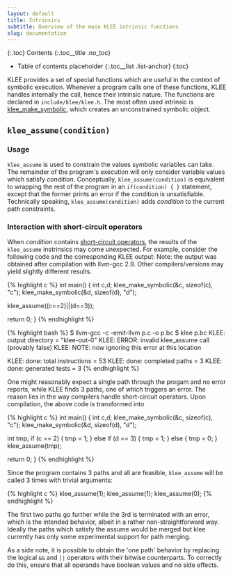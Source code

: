 ```yaml
---
layout: default
title: Intrinsics
subtitle: Overview of the main KLEE intrinsic functions
slug: documentation
---
```


{:.toc}
Contents
{:.toc__title .no_toc}
* Table of contents placeholder
{:.toc__list .list-anchor}
{:toc}
 
KLEE provides a set of special functions which are useful in the context of symbolic execution. Whenever a program calls one of these functions, KLEE handles internally the call, hence their intrinsic nature. The functions are declared in `include/klee/klee.h`. The most often used intrinsic is [klee_make_symbolic]({{site.baseurl}}/tutorials/testing-function), which creates an unconstrained symbolic object.

## `klee_assume(condition)`

### Usage

`klee_assume` is used to constrain the values symbolic variables can take. The remainder of the program's execution will only consider variable values which satisfy _condition_. Conceptually, `klee_assume(condition)` is equivalent to wrapping the rest of the program in an `if(condition) { }` statement, except that the former prints an error if the condition is unsatisfiable. Technically speaking, `klee_assume(condition)` adds _condition_ to the current path constraints.

### Interaction with short-circuit operators

When _condition_ contains [short-circuit operators](https://en.wikipedia.org/wiki/Short-circuit_evaluation), the results of the `klee_assume` instrinsics may come unexpected. For example, consider the following code and the corresponding KLEE output: Note: the output was obtained after compilation with llvm-gcc 2.9. Other compilers/versions may yield slightly different results.

{% highlight c %}
int main()
{
  int c,d;
  klee_make_symbolic(&c, sizeof(c), "c");
  klee_make_symbolic(&d, sizeof(d), "d");

  klee_assume((c==2)||(d==3));

  return 0;
}
{% endhighlight %}

{% highlight bash %}
$ llvm-gcc -c -emit-llvm p.c -o p.bc
$ klee p.bc
KLEE: output directory = "klee-out-0"
KLEE: ERROR: invalid klee_assume call (provably false)
KLEE: NOTE: now ignoring this error at this location

KLEE: done: total instructions = 53
KLEE: done: completed paths = 3
KLEE: done: generated tests = 3
{% endhighlight %}

One might reasonably expect a single path through the progam and no error reports, while KLEE finds 3 paths, one of which triggers an error. The reason lies in the way compilers handle short-circuit operators. Upon compilation, the above code is transformed into 

{% highlight c %}
int main()
{
  int c,d;
  klee_make_symbolic(&c, sizeof(c), "c");
  klee_make_symbolic(&d, sizeof(d), "d");
  
  int tmp;
  if (c == 2) {
    tmp = 1;
  } else if (d == 3) {
    tmp = 1;
  } else {
    tmp = 0;
  }
  klee_assume(tmp);
  
  return 0;
}
{% endhighlight %}

Since the program contains 3 paths and all are feasible, `klee_assume` will be called 3 times with trivial arguments:

{% highlight c %}
klee_assume(1);
klee_assume(1);
klee_assume(0);
{% endhighlight %}

The first two paths go further while the 3rd is terminated with an error, which is the intended behavior, albeit in a rather non-straightforward way. Ideally the paths which satisfy the assume would be merged but klee currently has only some experimental support for path merging. 

As a side note, it is possible to obtain the 'one path' behavior by replacing the logical `&&` and `||` operators with their bitwise counterparts. To correctly do this, ensure that all operands have boolean values and no side effects.
